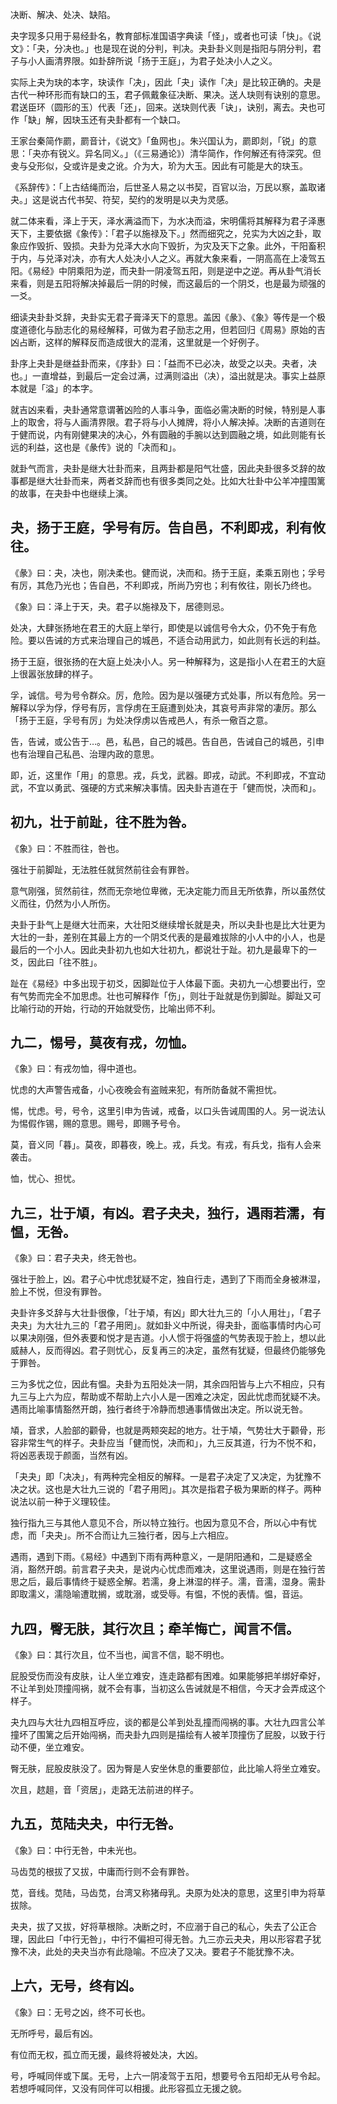 
决断、解决、处决、缺陷。

夬字现多只用于易经卦名，教育部标准国语字典读「怪」，或者也可读「快」。《说文》：「夬，分决也。」也是现在说的分判，判决。夬卦卦义则是指阳与阴分判，君子与小人画清界限。如卦辞所说「扬于王庭」，为君子处决小人之义。

实际上夬为玦的本字，玦读作「决」，因此「夬」读作「决」是比较正确的。夬是古代一种环形而有缺口的玉，君子佩戴象征决断、果决。送人玦则有诀别的意思。君送臣环（圆形的玉）代表「还」，回来。送玦则代表「诀」，诀别，离去。夬也可作「缺」解，因玦玉还有夬卦都有一个缺口。

王家台秦简作罽，罽音计，《说文》「鱼网也」。朱兴国认为，罽即剡，「锐」的意思：「夬亦有锐义。异名同义。」（《三易通论》）清华简作，作何解还有待深究。但叏与殳形似，殳或许是叏之讹。介为大，玠为大玉。因此有可能是大的玦玉。

《系辞传》：「上古结绳而治，后世圣人易之以书契，百官以治，万民以察，盖取诸夬。」这是说古代书契、符契，契约的发明是以夬为灵感。

就二体来看，泽上于天，泽水满溢而下，为水决而溢，宋明儒将其解释为君子泽惠天下，主要依据《象传》：「君子以施禄及下。」然而细究之，兑实为大凶之卦，取象应作毁折、毁损。夬卦为兑泽大水向下毁折，为灾及天下之象。此外，干阳畜积于内，与兑泽对决，亦有大人处决小人之义。再就大象来看，一阴高高在上凌驾五阳。《易经》中阴乘阳为逆，而夬卦一阴凌驾五阳，则是逆中之逆。再从卦气消长来看，则是五阳将解决掉最后一阴的时候，而这最后的一个阴爻，也是最为顽强的一爻。

细读夬卦卦爻辞，夬卦实无君子膏泽天下的意思。盖因《彖》、《象》等传是一个极度道德化与励志化的易经解释，可做为君子励志之用，但若回归《周易》原始的吉凶占断，这样的解释反而造成很大的混淆，这里就是一个好例子。

卦序上夬卦是继益卦而来，《序卦》曰：「益而不已必决，故受之以夬。夬者，决也。」一直增益，到最后一定会过满，过满则溢出（决），溢出就是决。事实上益原本就是「溢」的本字。

就吉凶来看，夬卦通常意谓著凶险的人事斗争，面临必需决断的时候，特别是人事上的取舍，将与人画清界限。君子将与小人摊牌，将小人解决掉。决断的吉道则在于健而说，内有刚健果决的决心，外有圆融的手腕以达到圆融之境，如此则能有长远的利益，这也是《彖传》说的「决而和」。

就卦气而言，夬卦是继大壮卦而来，且两卦都是阳气壮盛，因此夬卦很多爻辞的故事都是继大壮卦而来，两者爻辞而也有很多类同之处。比如大壮卦中公羊冲撞围篱的故事，在夬卦中也继续上演。

## 夬，扬于王庭，孚号有厉。告自邑，不利即戎，利有攸往。

《彖》曰：夬，决也，刚决柔也。健而说，决而和。扬于王庭，柔乘五刚也；孚号有厉，其危乃光也；告自邑，不利即戎，所尚乃穷也；利有攸往，刚长乃终也。

《象》曰：泽上于天，夬。君子以施禄及下，居德则忌。

处决，大肆张扬地在君王的大庭上举行，即使是以诚信号令大众，仍不免于有危险。要以告诫的方式来治理自己的城邑，不适合动用武力，如此则有长远的利益。

扬于王庭，很张扬的在大庭上处决小人。另一种解释为，这是指小人在君王的大庭上很嚣张放肆的样子。

孚，诚信。号为号令群众。厉，危险。因为是以强硬方式处事，所以有危险。另一解释以孚为俘，俘号有厉，言俘虏在王庭遭到处决，其哀号声非常的凄厉。那么「扬于王庭，孚号有厉」为处决俘虏以告戒邑人，有杀一儆百之意。

告，告诫，或公告于…。邑，私邑，自己的城邑。告自邑，告诫自己的城邑，引申也有治理自己私邑、治理内政的意思。

即，近，这里作「用」的意思。戎，兵戈，武器。即戎，动武。不利即戎，不宜动武，不宜以勇武、强硬的方式来解决事情。因夬卦吉道在于「健而悦，决而和」。

## 初九，壮于前趾，往不胜为咎。

《象》曰：不胜而往，咎也。

强壮于前脚趾，无法胜任就贸然前往会有罪咎。

意气刚强，贸然前往，然而无奈地位卑微，无决定能力而且无所依靠，所以虽然仗义而往，仍然为小人所伤。

夬卦于卦气上是继大壮而来，大壮阳爻继续增长就是夬，所以夬卦也是比大壮更为大壮的一卦，差别在其最上方的一个阴爻代表的是最难拔除的小人中的小人，也是最后的一个小人。因此夬卦初九也如大壮初九，都说壮于趾。初九是最卑下的一爻，因此曰「往不胜」。

趾在《易经》中多出现于初爻，因脚趾位于人体最下面。夬初九一心想要出行，空有气势而完全不加思虑。壮也可解释作「伤」，则壮于趾就是伤到脚趾。脚趾又可比喻行动的开始，行动的开始就受伤，比喻出师不利。

## 九二，惕号，莫夜有戎，勿恤。

《象》曰：有戎勿恤，得中道也。

忧虑的大声警告戒备，小心夜晚会有盗贼来犯，有所防备就不需担忧。

惕，忧虑。号，号令，这里引申为告诫，戒备，以口头告诫周围的人。另一说法认为惕假作锡，赐的意思。赐号，即赐予号令。

莫，音义同「暮」。莫夜，即暮夜，晚上。戎，兵戈。有戎，有兵戈，指有人会来袭击。

恤，忧心、担忧。

## 九三，壮于頄，有凶。君子夬夬，独行，遇雨若濡，有愠，无咎。

《象》曰：君子夬夬，终无咎也。

强壮于脸上，凶。君子心中忧虑犹疑不定，独自行走，遇到了下雨而全身被淋湿，脸上不悦，但没有罪咎。

夬卦许多爻辞与大壮卦很像，「壮于頄，有凶」即大壮九三的「小人用壮」，「君子夬夬」为大壮九三的「君子用罔」。就如卦义中所说，得夬卦，面临事情时内心可以果决刚强，但外表要和悦才是吉道。小人惯于将强盛的气势表现于脸上，想以此威赫人，反而得凶。君子则忧心，反复再三的决定，虽然有犹疑，但最终仍能够免于罪咎。

三为多忧之位，因此有愠。夬卦为五阳处决一阴，其余四阳皆与上六不相应，只有九三与上六为应，帮助或不帮助上六小人是一困难之决定，因此忧虑而犹疑不决。遇雨比喻事情豁然开朗，独行者终于冷静而想通事情做出决定。所以说无咎。

頄，音求，人脸部的颧骨，也就是两颊突起的地方。壮于頄，气势壮大于颧骨，形容非常生气的样子。夬卦应当「健而悦，决而和」，九三反其道，行为不悦不和，将凶恶表现于颜面，当然有凶。

「夬夬」即「决决」，有两种完全相反的解释。一是君子决定了又决定，为犹豫不决之状。这也是大壮九三说的「君子用罔」。其次是指君子极为果断的样子。两种说法以前一种于义理较佳。

独行指九三与其他人意见不合，所以特立独行。也因为意见不合，所以心中有忧虑，而「夬夬」。所不合而让九三独行者，因与上六相应。

遇雨，遇到下雨。《易经》中遇到下雨有两种意义，一是阴阳通和，二是疑惑全消，豁然开朗。前言君子夬夬，是说内心忧虑而难决，这里说遇雨，则是在独行苦思之后，最后事情终于疑惑全解。若濡，身上淋湿的样子。濡，音濡，湿身。需卦即取濡义，濡隐喻遭耽搁，或耽溺，或受辱。有愠，不悦的表情。愠，音运。

## 九四，臀无肤，其行次且；牵羊悔亡，闻言不信。

《象》曰：其行次且，位不当也，闻言不信，聪不明也。

屁股受伤而没有皮肤，让人坐立难安，连走路都有困难。如果能够把羊绑好牵好，不让羊到处顶撞闯祸，就不会有事，当初这么告诫就是不相信，今天才会弄成这个样子。

夬九四与大壮九四相互呼应，谈的都是公羊到处乱撞而闯祸的事。大壮九四言公羊撞坏了围篱之后开始闯祸，而夬卦九四则是描绘有人被羊顶撞伤了屁股，以致于行动不便，坐立难安。

臀无肤，屁股皮肤没了。因为臀是人安坐休息的重要部位，此比喻人将坐立难安。

次且，趑趄，音「资居」，走路无法前进的样子。

## 九五，苋陆夬夬，中行无咎。

《象》曰：中行无咎，中未光也。

马齿苋的根拔了又拔，中庸而行则不会有罪咎。

苋，音线。苋陆，马齿苋，台湾又称猪母乳。夬原为处决的意思，这里引申为将草拔除。

夬夬，拔了又拔，好将草根除。决断之时，不应溺于自己的私心，失去了公正合理，因此曰「中行无咎」，中行不偏袒可得无咎。九三亦云夬夬，用以形容君子犹豫不决，此处的夬夬当亦有此隐喻。不应决了又决。要君子不能犹豫不决。

## 上六，无号，终有凶。

《象》曰：无号之凶，终不可长也。

无所呼号，最后有凶。

有位而无权，孤立而无援，最终将被处决，大凶。

号，呼喊同伴或下属。无号，上六一阴凌驾于五阳，想要号令五阳却无从号令起。若想呼喊同伴，又没有同伴可以相援。此形容孤立无援之貌。